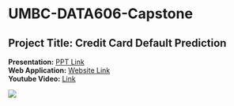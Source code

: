 # UMBC-DATA606-Capstone
<h2>
Project Title: Credit Card Default Prediction  
</h2>
 
**Presentation:** [PPT Link](https://github.com/tejapeddi1/UMBC-DATA606-Capstone/blob/main/docs/Presentation.pdf)  
**Web Application:** [Website Link](https://creditdefaultprediction.streamlit.app)  
**Youtube Video:** [Link](https://youtu.be/jgnT3OSjeBU)  

![](https://github.com/tejapeddi1/UMBC-DATA606-Capstone/blob/main/docs/images/SSS.png)
